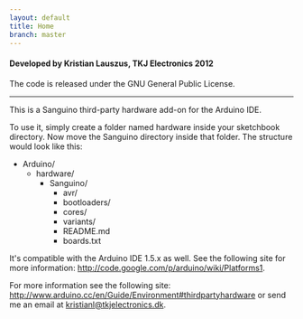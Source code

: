 ```yaml
---
layout: default
title: Home
branch: master
---
```


#### Developed by Kristian Lauszus, TKJ Electronics 2012

The code is released under the GNU General Public License.

_________

This is a Sanguino third-party hardware add-on for the Arduino IDE.

To use it, simply create a folder named hardware inside your sketchbook directory.
Now move the Sanguino directory inside that folder. The structure would look like this:

* Arduino/
	* hardware/
		* Sanguino/
			* avr/
			* bootloaders/
			* cores/
			* variants/
			* README.md
			* boards.txt

It's compatible with the Arduino IDE 1.5.x as well. See the following site for more information: <http://code.google.com/p/arduino/wiki/Platforms1>.

For more information see the following site: <http://www.arduino.cc/en/Guide/Environment#thirdpartyhardware> or send me an email at <a href="mailto:kristianl@tkjelectronics.dk?Subject=Sanguino">kristianl@tkjelectronics.dk</a>.